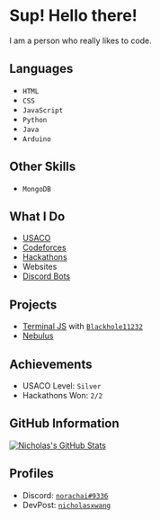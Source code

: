 # Sup! Hello there!

I am a person who really likes to code. 

## Languages

* `HTML`
* `CSS`
* `JavaScript`
* `Python`
* `Java`
* `Arduino`

## Other Skills

* `MongoDB`

## What I Do

* [USACO](http://usaco.org)
* [Codeforces](https://codeforces.com/)
* [Hackathons](https://devpost.com/)
* Websites
* [Discord Bots](https://discord.com/developers)

## Projects

* [Terminal JS](https://github.com/terminal-js) with [`Blackhole11232`](https://github.com/Blackhole11232)
* [Nebulus](https://github.com/ProjectNebulus)

## Achievements
* USACO Level: `Silver`
* Hackathons Won: `2/2`

## GitHub Information
[![Nicholas's GitHub Stats](https://github-readme-stats.vercel.app/api?username=nicholasxwang)](https://github.com/nicholasxwang/github-readme-stats)

## Profiles
*  Discord: [`norachai#9336`](https://discord.com)
*  DevPost: [`nicholasxwang`](https://devpost.com/nicholasxwang)
